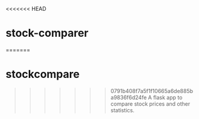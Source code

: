 <<<<<<< HEAD
# stock-comparer
=======
# stockcompare
>>>>>>> 0791b408f7a5f1f10665a6de885ba9836f6d24fe
A flask app to compare stock prices and other statistics.
